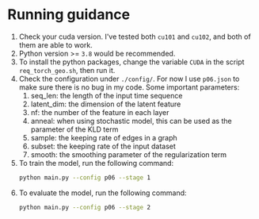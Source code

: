 # Running guidance

1. Check your cuda version. I've tested both `cu101` and `cu102`, and both of them are able to work.
2. Python version >= `3.8` would be recommended.
3. To install the python packages, change the variable `CUDA` in the script `req_torch_geo.sh`, then run it.
4. Check the configuration under `./config/`. For now I use `p06.json` to make sure there is no bug in my code. Some important parameters:
   1. seq_len: the length of the input time sequence
   2. latent_dim: the dimension of the latent feature
   3. nf: the number of the feature in each layer
   4. anneal: when using stochastic model, this can be used as the parameter of the KLD term
   5. sample: the keeping rate of edges in a graph
   6. subset: the keeping rate of the input dataset
   7. smooth: the smoothing parameter of the regularization term
5. To train the model, run the following command:
   ```bash
   python main.py --config p06 --stage 1
   ```
6. To evaluate the model, run the following command:
   ```bash
   python main.py --config p06 --stage 2
   ```
